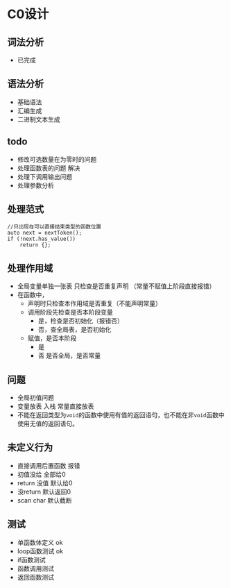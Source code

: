 # C0设计

## 词法分析

* 已完成

## 语法分析

* 基础语法
* 汇编生成
* 二进制文本生成

## todo



* 修改可选数量在为零时的问题
*  处理函数表的问题            解决
* 处理下调用输出问题
* 处理参数分析



## 处理范式

```
//只出现在可以直接结束类型的函数位置
auto next = nextToken();
if (!next.has_value())
	return {};
```

## 处理作用域
* 全局变量单独一张表 只检查是否重复声明
  （常量不赋值上阶段直接报错）
* 在函数中，
  * 声明时只检查本作用域是否重复（不能声明常量）
  * 调用阶段先检查是否本阶段变量
    * 是，检查是否初始化（报错否）
    * 否，查全局表，是否初始化
  * 赋值，是否本阶段
    * 是
    * 否 是否全局，是否常量



## 问题

* 全局初值问题
* 变量放表 入栈
  常量直接放表
* 不能在返回类型为`void`的函数中使用有值的返回语句，也不能在非`void`函数中使用无值的返回语句。

## 未定义行为

* 直接调用后置函数 报错
* 初值没给 全部给0
* return 没值 默认给0
* 没return 默认返回0
* scan char 默认截断

## 测试

* 单函数体定义 ok
* loop函数测试 ok
* if函数测试 
* 函数调用测试
* 返回函数测试
